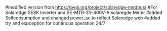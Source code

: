 #modified version from https://pypi.org/project/solaredge-modbus/
#For Solaredge SE8K Inverter and SE-MTR-3Y-400V-A solaregde Meter
#added Selfconsumption and changed power_ac to reflect Solaredge web
#added try and expception for continous operation 24/7
